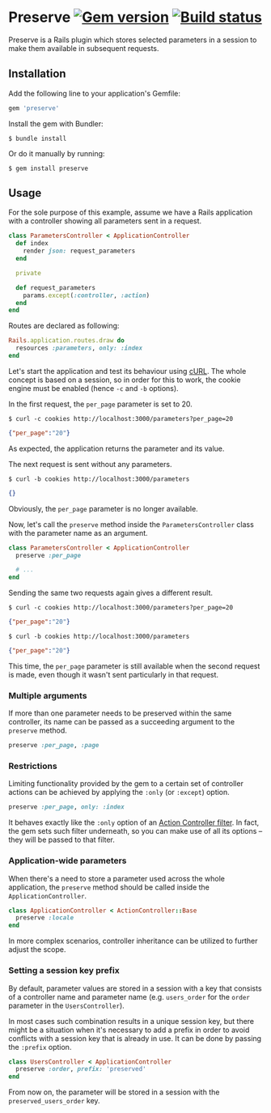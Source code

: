 # Preserve [![Gem version](https://img.shields.io/gem/v/preserve.svg)](https://rubygems.org/gems/preserve) [![Build status](https://img.shields.io/travis/pienkowb/preserve.svg)](https://travis-ci.org/pienkowb/preserve)

Preserve is a Rails plugin which stores selected parameters in a session to make them available in subsequent requests.

## Installation

Add the following line to your application's Gemfile:

```ruby
gem 'preserve'
```

Install the gem with Bundler:

```
$ bundle install
```

Or do it manually by running:

```
$ gem install preserve
```

## Usage

For the sole purpose of this example, assume we have a Rails application with a controller showing all parameters sent in a request.

```ruby
class ParametersController < ApplicationController
  def index
    render json: request_parameters
  end

  private

  def request_parameters
    params.except(:controller, :action)
  end
end
```

Routes are declared as following:

```ruby
Rails.application.routes.draw do
  resources :parameters, only: :index
end
```

Let's start the application and test its behaviour using [cURL](http://curl.haxx.se/).
The whole concept is based on a session, so in order for this to work, the cookie engine must be enabled (hence `-c` and `-b` options).

In the first request, the `per_page` parameter is set to 20.

```
$ curl -c cookies http://localhost:3000/parameters?per_page=20
```
```json
{"per_page":"20"}
```

As expected, the application returns the parameter and its value.

The next request is sent without any parameters.

```
$ curl -b cookies http://localhost:3000/parameters
```
```json
{}
```

Obviously, the `per_page` parameter is no longer available.

Now, let's call the `preserve` method inside the `ParametersController` class with the parameter name as an argument.

```ruby
class ParametersController < ApplicationController
  preserve :per_page

  # ...
end
```

Sending the same two requests again gives a different result.

```
$ curl -c cookies http://localhost:3000/parameters?per_page=20
```
```json
{"per_page":"20"}
```

```
$ curl -b cookies http://localhost:3000/parameters
```
```json
{"per_page":"20"}
```

This time, the `per_page` parameter is still available when the second request is made, even though it wasn't sent particularly in that request.

### Multiple arguments

If more than one parameter needs to be preserved within the same controller, its name can be passed as a succeeding argument to the `preserve` method.

```ruby
preserve :per_page, :page
```

### Restrictions

Limiting functionality provided by the gem to a certain set of controller actions can be achieved by applying the `:only` (or `:except`) option.

```ruby
preserve :per_page, only: :index
```

It behaves exactly like the `:only` option of an [Action Controller filter](http://guides.rubyonrails.org/action_controller_overview.html#filters).
In fact, the gem sets such filter underneath, so you can make use of all its options – they will be passed to that filter.

### Application-wide parameters

When there's a need to store a parameter used across the whole application, the `preserve` method should be called inside the `ApplicationController`.

```ruby
class ApplicationController < ActionController::Base
  preserve :locale
end
```

In more complex scenarios, controller inheritance can be utilized to further adjust the scope.

### Setting a session key prefix

By default, parameter values are stored in a session with a key that consists of a controller name and parameter name (e.g. `users_order` for the `order` parameter in the `UsersController`).

In most cases such combination results in a unique session key, but there might be a situation when it's necessary to add a prefix in order to avoid conflicts with a session key that is already in use.
It can be done by passing the `:prefix` option.

```ruby
class UsersController < ApplicationController
  preserve :order, prefix: 'preserved'
end
```

From now on, the parameter will be stored in a session with the `preserved_users_order` key.
